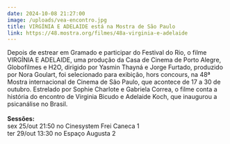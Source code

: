 ```yaml
---
date: 2024-10-08 21:27:00
image: /uploads/vea-encontro.jpg
title: VIRGÍNIA E ADELAIDE está na Mostra de São Paulo
link: https://48.mostra.org/filmes/48a-virginia-e-adelaide
---
```

Depois de estrear em Gramado e participar do Festival do Rio, o filme VIRGÍNIA E ADELAIDE, uma produção da Casa de Cinema de Porto Alegre, Globofilmes e H2O, dirigido por Yasmin Thayná e Jorge Furtado, produzido por Nora Goulart, foi selecionado para exibição, hors concours, na 48ª Mostra internacional de Cinema de São Paulo, que acontece de 17 a 30 de outubro. Estrelado por Sophie Charlote e Gabriela Correa, o filme conta a história do encontro de Virginia Bicudo e Adelaide Koch, que inaugurou a psicanálise no Brasil.\
\
**Sessões:**\
sex 25/out 21:50 no Cinesystem Frei Caneca 1\
ter 29/out 13:30 no Espaço Augusta 2
